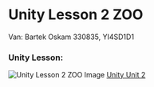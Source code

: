 # Unity Lesson 2 ZOO

Van: Bartek Oskam
330835, YI4SD1D1

### Unity Lesson:
![Unity Lesson 2 ZOO Image](https://connect-prd-cdn.unity.com/20190516/learn/images/bf8d3473-c257-4b77-baec-74c0e35d554a_p21080pBanner.png)
[Unity Unit 2](https://learn.unity.com/project/unit-2-basic-gameplay?courseId=5cf96c41edbc2a2ca6e8810f)